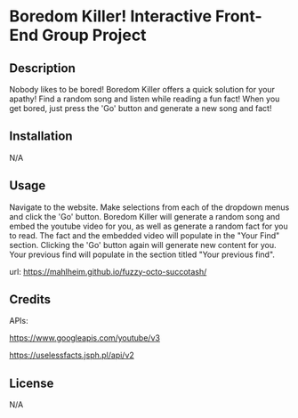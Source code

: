 # Boredom Killer! Interactive Front-End Group Project

## Description

Nobody likes to be bored! Boredom Killer offers a quick solution for your apathy! Find a random song and listen while reading a fun fact! When you get bored, just press the 'Go' button and generate a new song and fact! 

## Installation

N/A

## Usage

Navigate to the website. Make selections from each of the dropdown menus and click the 'Go' button. Boredom Killer will generate a random song and embed the youtube video for you, as well as generate a random fact for you to read. The fact and the embedded video will populate in the "Your Find" section. Clicking the 'Go' button again will generate new content for you. Your previous find will populate in the section titled "Your previous find".

url:  https://mahlheim.github.io/fuzzy-octo-succotash/

## Credits

APIs:

 https://www.googleapis.com/youtube/v3

 https://uselessfacts.jsph.pl/api/v2

## License

N/A